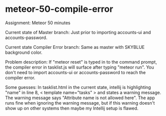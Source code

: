 # meteor-50-compile-error
Assignment: Meteor 50 minutes

Current state of Master branch:
Just prior to importing accounts-ui and accounts-password.

Current state Compiler Error branch:
Same as master with SKYBLUE background color.

Problem description:
If "meteor reset" is typed in to the command prompt, the compiler error in tasklist.js will surface after typing "meteor run".  You don't  need to import accounts-ui or accounts-password to reach the compiler error.

Some guesses:  In tasklist.html in the current state, intellij is highlighting "name" in line 8, < template name="tasks" > and states a warning message.  The warning message says "Attribute name is not allowed here".  The app runs fine when ignoring the warning message, but if this warning doesn't show up on other systems then maybe my Intellij setup is flawed.
